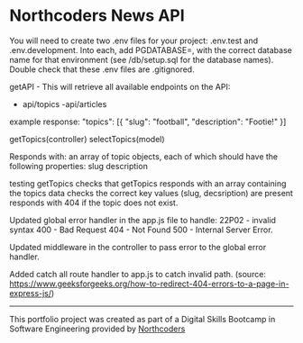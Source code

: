 # Northcoders News API

You will need to create two .env files for your project: .env.test and .env.development. Into each, add PGDATABASE=, with the correct database name for that environment (see /db/setup.sql for the database names). Double check that these .env files are .gitignored.

getAPI - This will retrieve all available endpoints on the API:

- api/topics
  -api/articles

example response:
"topics": [{ "slug": "football", "description": "Footie!" }]

getTopics(controller)
selectTopics(model)

Responds with: an array of topic objects, each of which should have the following properties:
slug
description

testing getTopics
checks that getTopics responds with an array containing the topics data
checks the correct key values (slug, decsription) are present
responds with 404 if the topic does not exist.

Updated global error handler in the app.js file to handle:
22P02 - invalid syntax
400 - Bad Request
404 - Not Found
500 - Internal Server Error.

Updated middleware in the controller to pass error to the global error handler.

Added catch all route handler to app.js to catch invalid path. (source: https://www.geeksforgeeks.org/how-to-redirect-404-errors-to-a-page-in-express-js/)

---

This portfolio project was created as part of a Digital Skills Bootcamp in Software Engineering provided by [Northcoders](https://northcoders.com/)
